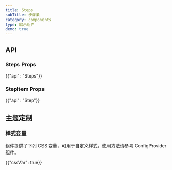 ```yaml
---
title: Steps
subTitle: 步骤条
category: components
type: 展示组件
demo: true
---
```


## API

### Steps Props

{{"api": "Steps"}}

### StepItem Props

{{"api": "Step"}}

## 主题定制

### 样式变量

组件提供了下列 CSS 变量，可用于自定义样式，使用方法请参考 ConfigProvider 组件。

{{"cssVar": true}}
